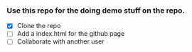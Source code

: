 ### Use this repo for the doing demo stuff on the repo.
- [x] Clone the repo
- [ ] Add a index.html for the github page
- [ ] Collaborate with another user

